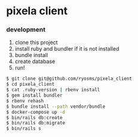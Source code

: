 # pixela client

### development

1. clone this project
1. install ruby and bundler if it is not installed
1. bundle install
1. create database
1. run!

```bash
$ git clone git@github.com/ryosms/pixela_client
$ cd pixela_client
$ cat .ruby-version | rbenv install
$ gem install bundler
$ rbenv rehash
$ bundle install --path vendor/bundle
$ docker-compose up -d
$ bin/rails db:create
$ bin/rails db:migrate
$ bin/rails s
```
